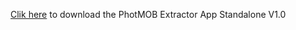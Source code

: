 [Clik here](https://www.dropbox.com/s/5oxwbtshfzy7jxd/PhotoMOB_Extractor_App_Standalone_V1.0.zip?dl=0) to download the PhotMOB Extractor App Standalone V1.0
